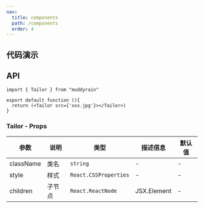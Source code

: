 ```yaml
---
nav:
  title: components
  path: /components
  order: 4
---
```


## 代码演示

<code src="./demo/demo1.tsx"></code>


## API

``` tsx | pure
import { Tailor } from "muddyrain"

export default function (){
  return (<Tailor src={'xxx.jpg'}></Tailor>)
}
```

### Tailor - Props

| 参数         | 说明     | 类型           | 描述信息 | 默认值 |
| ------------| -------- | -----------   | ------  | ----- |
| className  | 类名  | `string`  | - | - |
| style  | 样式  | `React.CSSProperties`  | - | - |
| children  | 子节点  | `React.ReactNode` | JSX.Element  | - | - |


